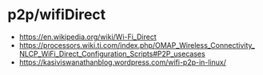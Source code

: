 # p2p/wifiDirect

* https://en.wikipedia.org/wiki/Wi-Fi_Direct
* https://processors.wiki.ti.com/index.php/OMAP_Wireless_Connectivity_NLCP_WiFi_Direct_Configuration_Scripts#P2P_usecases
* https://kasiviswanathanblog.wordpress.com/wifi-p2p-in-linux/


